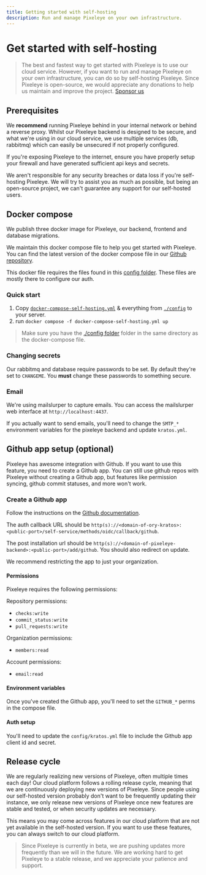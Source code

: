 ```yaml
---
title: Getting started with self-hosting
description: Run and manage Pixeleye on your own infrastructure.
---
```


# Get started with self-hosting

> The best and fastest way to get started with Pixeleye is to use our cloud service. However, if you want to run and manage Pixeleye on your own infrastructure, you can do so by self-hosting Pixeleye. Since Pixeleye is open-source, we would appreciate any donations to help us maintain and improve the project. [Sponsor us](https://github.com/sponsors/pixeleye-io)

## Prerequisites

We **recommend** running Pixeleye behind in your internal network or behind a reverse proxy. Whilst our Pixeleye backend is designed to be secure, and what we're using in our cloud service, we use multiple services (db, rabbitmq) which can easily be unsecured if not properly configured.

If you're exposing Pixeleye to the internet, ensure you have properly setup your firewall and have generated sufficient api keys and secrets.

We aren't responsible for any security breaches or data loss if you're self-hosting Pixeleye. We will try to assist you as much as possible, but being an open-source project, we can't guarantee any support for our self-hosted users.

## Docker compose

We publish three docker image for Pixeleye, our backend, frontend and database migrations.

We maintain this docker compose file to help you get started with Pixeleye. You can find the latest version of the docker compose file in our [Github repository](https://github.com/pixeleye-io/pixeleye/blob/main/docker/docker-compose-self-hosting.yml).

This docker file requires the files found in this [config folder](https://github.com/pixeleye-io/pixeleye/tree/main/docker/config). These files are mostly there to configure our auth.

### Quick start

1. Copy [`docker-compose-self-hosting.yml`](https://github.com/pixeleye-io/pixeleye/tree/main/docker/docker-compose-self-hosting.yml) & everything from [`./config`](https://github.com/pixeleye-io/pixeleye/tree/main/docker/config) to your server.
2. run `docker compose -f docker-compose-self-hosting.yml up`

> Make sure you have the [./config folder](https://github.com/pixeleye-io/pixeleye/tree/main/docker/config) folder in the same directory as the docker-compose file.

### Changing secrets

Our rabbitmq and database require passwords to be set. By default they're set to `CHANGEME`. You **must** change these passwords to something secure.

### Email

We're using mailslurper to capture emails. You can access the mailslurper web interface at `http://localhost:4437`.

If you actually want to send emails, you'll need to change the `SMTP_*` environment variables for the pixeleye backend and update `kratos.yml`.

## Github app setup (optional)

Pixeleye has awesome integration with Github. If you want to use this feature, you need to create a Github app. You can still use github repos with Pixeleye without creating a Github app, but features like permission syncing, github commit statuses, and more won't work.

### Create a Github app

Follow the instructions on the [Github documentation](https://docs.github.com/en/apps/creating-github-apps/registering-a-github-app/registering-a-github-app).

The auth callback URL should be `http(s)://<domain-of-ory-kratos>:<public-port>/self-service/methods/oidc/callback/github`.

The post installation url should be `http(s)://<domain-of-pixeleye-backend>:<public-port>/add/github`. You should also redirect on update.

We recommend restricting the app to just your organization.

#### Permissions

Pixeleye requires the following permissions:

Repository permissions:

- `checks:write`
- `commit_status:write`
- `pull_requests:write`

Organization permissions:

- `members:read`

Account permissions:

- `email:read`

#### Environment variables

Once you've created the Github app, you'll need to set the `GITHUB_*` perms in the compose file.

#### Auth setup

You'll need to update the `config/kratos.yml` file to include the Github app client id and secret.

## Release cycle

We are regularly realizing new versions of Pixeleye, often multiple times each day! Our cloud platform follows a rolling release cycle, meaning that we are continuously deploying new versions of Pixeleye. Since people using our self-hosted version probably don't want to be frequently updating their instance, we only release new versions of Pixeleye once new features are stable and tested, or when security updates are necessary.

This means you may come across features in our cloud platform that are not yet available in the self-hosted version. If you want to use these features, you can always switch to our cloud platform.

> Since Pixeleye is currently in beta, we are pushing updates more frequently than we will in the future. We are working hard to get Pixeleye to a stable release, and we appreciate your patience and support.
